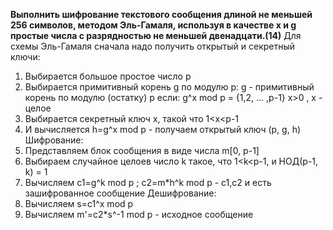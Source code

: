 **Выполнить шифрование текстового сообщения длиной не меньшей 256 символов, методом Эль-Гамаля, используя в качестве x и g простые числа с разрядностью не меньшей двенадцати.(14)**
Для схемы Эль-Гамаля сначала надо получить открытый и секретный ключи:
1.	Выбирается большое простое число p 
2.	Выбирается примитивный корень g по модулю p:
 g - примитивный корень по модулю (остатку) p если:
g^x mod p = {1,2, ... ,p-1}  x>0 , x - целое
3.	Выбирается секретный ключ x, такой что  1<x<p-1
4.	И вычисляется h=g^x mod p - получаем открытый ключ (p, g, h)
Шифрование:
1.	Представляем блок сообщения в виде числа m[0, p-1] 
2.	Выбираем случайное целоев число k такое, что  1<k<p-1, и 	НОД(p-1, k) = 1
3.	Вычисляем c1=g^k mod p ; c2=m*h^k mod p - c1,c2 и есть зашифрованное сообщение
Дешифрование:
1.	Вычисляем   s=c1^x mod p
2.	Вычисляем   m'=c2*s^-1 mod p - исходное сообщение
